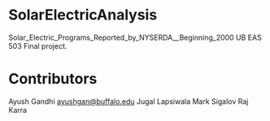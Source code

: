 # SolarElectricAnalysis
Solar_Electric_Programs_Reported_by_NYSERDA__Beginning_2000
UB EAS 503 Final project.

# Contributors
Ayush Gandhi ayushgan@buffalo.edu
Jugal Lapsiwala
Mark Sigalov 
Raj Karra

